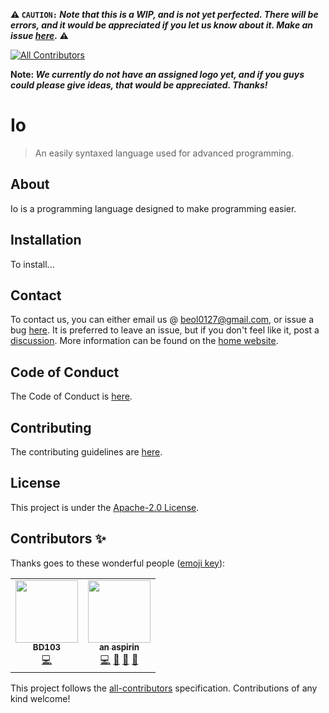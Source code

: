 **⚠️ `CAUTION:` _Note that this is a WIP, and is not yet perfected. There will be errors, and it would be appreciated if you let us know about it. Make an issue <a href="https://github.com/JBYT27/io/issues">here</a>._ ⚠️**
<!-- ALL-CONTRIBUTORS-BADGE:START - Do not remove or modify this section -->
[![All Contributors](https://img.shields.io/badge/all_contributors-2-orange.svg?style=flat-square)](#contributors-)
<!-- ALL-CONTRIBUTORS-BADGE:END -->

**Note: _We currently do not have an assigned logo yet, and if you guys could please give ideas, that would be appreciated. Thanks!_**

# Io 

> An easily syntaxed language used for advanced programming.

## About
Io is a programming language designed to make programming easier. 

## Installation
To install...

## Contact
To contact us, you can either email us @ beol0127@gmail.com, or issue a bug [here](https://github.com/JBYT27/io/issues). It is preferred to leave an issue, but if you don't feel like it, post a [discussion](https://github.com/JBYT27/io/discussions). More information can be found on the [home website](https://jbyt27.github.io/io/).

## Code of Conduct
The Code of Conduct is [here](https://github.com/JBYT27/io/blob/main/CODE_OF_CONDUCT.md).

## Contributing
The contributing guidelines are [here](https://github.com/JBYT27/io/blob/main/CONTRIBUTING.md).

## License
This project is under the [Apache-2.0 License](https://github.com/JBYT27/io/blob/main/LICENSE).


## Contributors ✨

Thanks goes to these wonderful people ([emoji key](https://allcontributors.org/docs/en/emoji-key)):

<!-- ALL-CONTRIBUTORS-LIST:START - Do not remove or modify this section -->
<!-- prettier-ignore-start -->
<!-- markdownlint-disable -->
<table>
  <tr>
    <td align="center"><a href="https://bd103.github.io"><img src="https://avatars.githubusercontent.com/u/59022059?v=4?s=100" width="100px;" alt=""/><br /><sub><b>BD103</b></sub></a><br /><a href="https://github.com/JBYT27/io/commits?author=BD103" title="Code">💻</a></td>
    <td align="center"><a href="http://jbloves27.repl.co"><img src="https://avatars.githubusercontent.com/u/76911308?v=4?s=100" width="100px;" alt=""/><br /><sub><b>an aspirin</b></sub></a><br /><a href="https://github.com/JBYT27/io/commits?author=JBYT27" title="Code">💻</a> <a href="#maintenance-JBYT27" title="Maintenance">🚧</a> <a href="#tool-JBYT27" title="Tools">🔧</a> <a href="https://github.com/JBYT27/io/commits?author=JBYT27" title="Documentation">📖</a></td>
  </tr>
</table>

<!-- markdownlint-restore -->
<!-- prettier-ignore-end -->

<!-- ALL-CONTRIBUTORS-LIST:END -->

This project follows the [all-contributors](https://github.com/all-contributors/all-contributors) specification. Contributions of any kind welcome!